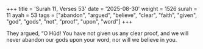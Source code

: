 +++
title = 'Surah 11, Verses 53'
date = '2025-08-30'
weight = 1526
surah = 11
ayah = 53
tags = ["abandon", "argued", "believe", "clear", "faith", "given", "god", "gods", "not", "proof", "upon", "word"]
+++

They argued, “O Hûd! You have not given us any clear proof, and we will never abandon our gods upon your word, nor will we believe in you.